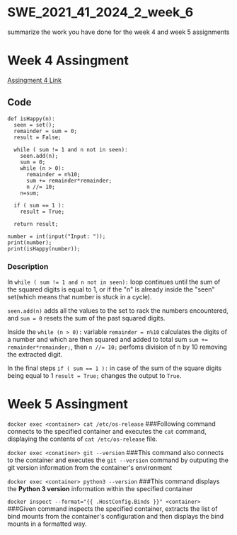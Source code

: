# SWE_2021_41_2024_2_week_6
summarize the work you have done for the week 4 and week 5 assignments

# Week 4 Assingment
[Assingment 4 Link](https://github.com/Matyoqub-J/SWE_2021_41_2024_2_week_4.git)

## Code 
```
def isHappy(n):
  seen = set();
  remainder = sum = 0;
  result = False;

  while ( sum != 1 and n not in seen):
    seen.add(n);
    sum = 0;
    while (n > 0):
      remainder = n%10;
      sum += remainder*remainder;
      n //= 10;
    n=sum;

  if ( sum == 1 ):
    result = True;

  return result;

number = int(input("Input: "));
print(number);
print(isHappy(number));
```
### Description

In `while ( sum != 1 and n not in seen):` loop continues until the sum of the squared digits is equal to 1, 
or if the "n" is already inside the "seen" set(which means that number is stuck in a cycle). 

`seen.add(n)` adds all the values to the set to rack the numbers encountered, and `sum = 0` resets the sum of the past squared digits. 

Inside the `while (n > 0):` variable `remainder = n%10` calculates the digits of a number and which are then squared and added to total sum `sum += remainder*remainder;`,
then `n //= 10;` perfoms division of n by 10 removing the extracted digit. 

In the final steps `if ( sum == 1 ):` in case of the sum of the square digits being equal to 1 `result = True;` changes the output to `True`.



# Week 5 Assingment
`docker exec <container> cat /etc/os-release` 
###Following command connects to the specified container and executes the `cat` command, displaying the contents of `cat /etc/os-release` file.

`docker exec <conatiner> git --version`
###This command also connects to the container and executes the `git --version` command by outputing the git version information from the container's environment 

`docker exec <container> python3 --version`
###This command displays the **Python 3 version** information within the specified container

`docker inspect --format="{{ .HostConfig.Binds }}" <container> `
###Given command inspects the specified container, extracts the list of bind mounts from the container's configuration and then displays the bind mounts in a formatted way.
